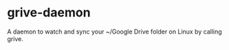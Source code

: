 grive-daemon
============

A daemon to watch and sync your ~/Google Drive folder on Linux by calling grive.
